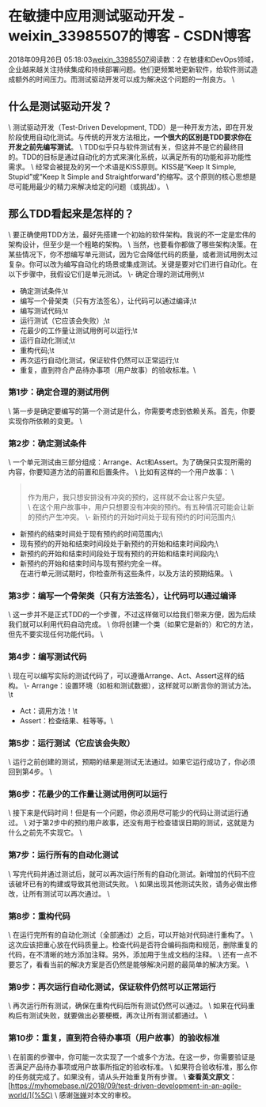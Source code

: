 # 在敏捷中应用测试驱动开发 - weixin_33985507的博客 - CSDN博客
2018年09月26日 05:18:03[weixin_33985507](https://me.csdn.net/weixin_33985507)阅读数：2
在敏捷和DevOps领域，企业越来越关注持续集成和持续部署问题。他们更频繁地更新软件，给软件测试造成额外的时间压力。而测试驱动开发可以成为解决这个问题的一剂良方。
\\
## 什么是测试驱动开发？
\\
测试驱动开发（Test-Driven Development, TDD）是一种开发方法，即在开发阶段使用自动化测试。与传统的开发方法相比，**一个很大的区别是TDD要求你在开发之前先编写测试**。
\\
TDD似乎只与软件测试有关，但这并不是它的最终目的。TDD的目标是通过自动化的方式来演化系统，以满足所有的功能和非功能性需求。
\\
经常会被提及的另一个术语是KISS原则。KISS是“Keep It Simple, Stupid”或“Keep It Simple and Straightforward”的缩写。这个原则的核心思想是尽可能用最少的精力来解决给定的问题（或挑战）。
\\
## 那么TDD看起来是怎样的？
\\
要正确使用TDD方法，最好先搭建一个初始的软件架构。我说的不一定是宏伟的架构设计，但至少是一个粗略的架构。
\\
当然，也要看你都做了哪些架构决策。在某些情况下，你不想编写单元测试，因为它会降低代码的质量，或者测试用例太过复杂。你可以改为编写自动化的场景或集成测试。关键是要对它们进行自动化。在以下步骤中，我假设它们是单元测试。
\\- 确定合理的测试用例;\\t
- 确定测试条件;\\t
- 编写一个骨架类（只有方法签名），让代码可以通过编译;\\t
- 编写测试代码;\\t
- 运行测试（它应该会失败）;\\t
- 花最少的工作量让测试用例可以运行;\\t
- 运行自动化测试;\\t
- 重构代码;\\t
- 再次运行自动化测试，保证软件仍然可以正常运行;\\t
- 重复，直到符合产品待办事项（用户故事）的验收标准。\
### 第1步：确定合理的测试用例
\\
第一步是确定要编写的第一个测试是什么，你需要考虑到依赖关系。首先，你要实现你所依赖的变更。
\\
### 第2步：确定测试条件
\\
一个单元测试由三部分组成：Arrange、Act和Assert。为了确保只实现所需的内容，你要知道方法的前置和后置条件。
\\
比如有这样的一个用户故事：
\\
> \
作为用户，我只想安排没有冲突的预约，这样就不会让客户失望。
\
\\
在这个用户故事中，用户只想要没有冲突的预约。有五种情况可能会让新的预约产生冲突。
\\- 新预约的开始时间处于现有预约的时间范围内;\
- 新预约的结束时间处于现有预约的时间范围内;\
- 现有预约的开始和结束时间段处于新预约的开始和结束时间段内;\
- 新预约的开始和结束时间段处于现有预约的开始和结束时间段内;\
- 新预约的开始和结束时间与现有预约完全一样。\
在进行单元测试期时，你检查所有这些条件，以及方法的预期结果。
\\
### 第3步：编写一个骨架类（只有方法签名），让代码可以通过编译
\\
这一步并不是正式TDD的一个步骤，不过这样做可以给我们带来方便，因为后续我们就可以利用代码自动完成。
\\
你将创建一个类（如果它是新的）和它的方法，但先不要实现任何功能代码。
\\
### 第4步：编写测试代码
\\
现在可以编写实际的测试代码了，可以遵循Arrange、Act、Assert这样的结构。
\\- Arrange：设置环境（如桩和测试数据），这样就可以断言你的测试方法。\\t
- Act：调用方法！\\t
- Assert：检查结果、桩等等。\
### 第5步：运行测试（它应该会失败）
\\
运行之前创建的测试，预期的结果是测试无法通过。如果它运行成功了，你必须回到第4步。
\\
### 第6步：花最少的工作量让测试用例可以运行
\\
接下来是代码时间！但是有一个问题，你必须用尽可能少的代码让测试运行通过。
\\
对于第2步中的预约用户故事，还没有用于检查错误日期的测试，这就是为什么之前先不实现它。
\\
### 第7步：运行所有的自动化测试
\\
写完代码并通过测试后，就可以再次运行所有的自动化测试。新增加的代码不应该破坏已有的构建或导致其他测试失败。
\\
如果出现其他测试失败，请务必做出修改，让所有测试可以再次通过。
\\
### 第8步：重构代码
\\
在运行完所有的自动化测试（全部通过）之后，可以开始对代码进行重构了。
\\
这次应该把重心放在代码质量上。检查代码是否符合编码指南和规范，删除重复的代码，在不清晰的地方添加注释。另外，添加用于生成文档的注释。
\\
还有一点不要忘了，看看当前的解决方案是否仍然是能够解决问题的最简单的解决方案。
\\
### 第9步：再次运行自动化测试，保证软件仍然可以正常运行
\\
再次运行所有测试，确保在重构代码后所有测试仍然可以通过。
\\
如果在代码重构后有测试失败，就要做出必要梗概，再次让所有测试都通过。
\\
### 第10步：重复，直到符合待办事项（用户故事）的验收标准
\\
在前面的步骤中，你可能一次实现了一个或多个方法。在这一步，你需要验证是否满足产品待办事项或用户故事所指定的验收标准。
\\
如果符合验收标准，那么你的任务就完成了。如果没有，请从头开始重复所有步骤。
\\
**查看英文原文：**[https://myhomebase.nl/2018/09/test-driven-development-in-an-agile-world/](%5C)
\\
感谢[张婵](%5C)对本文的审校。
